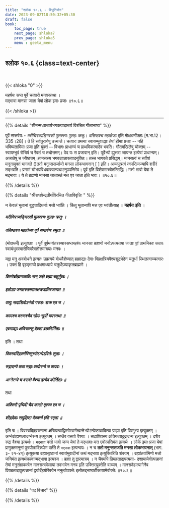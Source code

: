 ```yaml
---
title: "श्लोक १०.६ - विभूतियोग"
date: 2023-09-02T18:50:32+05:30
draft: false
book:
    toc_page: true
    next_page: shloka7
    prev_page: shloka5
    menu : geeta_menu
---
```




## श्लोक १०.६ {class=text-center}

<br/>

{{< shloka  "0"  >}}

महर्षयः सप्त पूर्वे चत्वारो मनवस्तथा ।   
मद्भावा मानसा जाता येषां लोक इमाः प्रजाः ॥१०.६॥  

{{< /shloka >}}

---


{{% details "श्रीमन्मध्वाचार्यभगवत्पादाचर्य विरचित  गीताभाष्य" %}}

पूर्वे सप्तर्षयः - 
*मरीचिरत्र्यङ्गिरसौ पुलस्त्यः पुलहः क्रतुः*। 
*वसिष्ठश्च महातेजाः* इति मोक्षधर्मोक्ताः 
[म.भा.12।335।28]। 
ते हि सर्वपुराणेषु उच्यन्ते। चत्वारः प्रथमाः 
स्वायम्भुवाद्याः तेषां हीमाः प्रजाः -- नहि भविष्यतामिमाः 
प्रजा इति युक्तं -- विभागः प्राधान्यं च प्राथमिकत्वादेव 
भवति। गौतमखिलेषु चोक्तम् -- स्वायम्भुवं रोचिषं च रैवतं च 
तथोत्तमम्। वेद यः स प्रजावान् इति। पूर्वेभ्यो ह्युत्तरा 
जायन्त इत्येषां प्राधान्यम्। अजातेषु च ज्यैष्ठ्यम्।तामसस्य 
भगवदवतारत्वादनुक्तिः। तच्च भागवते प्रसिद्धम्। मानसत्वं च 
सर्वेषां मनूनामुक्तं भागवते ()ततो मनून्ससर्जान्ते मनसा 
लोकभावनान् [ ] इति। अन्यपुत्रत्वं त्वपरित्यज्यापि शरीरं 
तद्भवति। प्रमाणं चोभयविधवाक्यान्यथाऽनुपपत्तिरेव। पूर्व इति 
विशेषणाच्चैतत्सिद्धिः। मत्तो भावो येषां ते मद्भावाः। ये ते 
ब्रह्मणो मानसा जातास्ते मत्त एव जाता इति भावः।  ॥१०.६॥ 

{{% /details %}}



{{% details "श्रीराघवेन्द्रतीर्थविरचित गीताविवृत्तिः " %}}

न केवलं भूतानां बुद्ध्यादिधर्माः मत्तो भवंति । किंतु 
भूतान्यपि मत्त एव भवंतीत्याह ॥ **महर्षयः  इति** ।  
##### मरीचिरत्र्यङ्गिरसौ पुलस्त्यः पुलहः क्रतुः । 
##### वसिष्ठश्च महातेजाः पूर्वे सप्तर्षयः स्मृता ॥  
(मोक्षधर्मे) इत्युक्ताः । पूर्वे 
पूर्वमन्वंतरस्थास्सप्त`महर्षयः` मानसाः ब्रह्मणो 
मनोऽपत्यतया 
जाताः `पूर्वे` प्राथमिकाः `चत्वारः` 
स्वायंभुवस्वारोचिषरैवतोत्तमाख्याः मनवः ।   

यद्वा मनु अवबोधने इत्यतः उप्रत्यये बोधवैशेष्यात् 
ब्रह्माद्याः देवाः विप्रक्षत्रियवैश्यशूद्रभेदेन चतुर्धा 
स्थितत्वाच्चत्वारः । उक्तं हि बृहद्भाष्ये
प्रथमाध्याये चतुर्थेऽव्याकृतब्राह्मणे ।  
##### विष्णोर्ब्राह्मणजातिः सन्‌ जज्ञे ब्रह्मा चतुर्मुखः । 
##### इतोऽग्र जगतस्तस्मातक्षत्रजातिरजायत ॥ 
##### वायुः सदाशिवोऽनंतो गरुड: शक्र एव च । 
##### कामश्च वरुणश्चैव सोमः सूर्यो यमस्तथा ॥ 
##### एवमाद्याः क्षत्रियास्तु देवता ब्रह्मनिर्मिताः ॥ 

इति । तथा  

##### विवस्वदिंद्रवर्णविष्णुभ्योऽन्येऽदितेः सुताः । 
##### रुद्रादन्ये तथा रुद्राः वायोरन्ये च वायवः । 
##### अग्नेरन्ये च वसवो वैश्या इत्येव कीर्तिताः ॥  

तथा 
##### अश्विनौ पृथिवी चैव कालो मृत्यव एव च । 
##### शीद्रदेवाः समुद्दिष्टा देववर्णा इति स्मृता ॥ 

इति च । विवस्वदिद्रवरुणानां
क्षत्रियत्वाद्विष्णोरवर्णत्वात्तेभ्योऽन्येष्टावादित्या 
ग्राह्या इति विष्णुभ्य इत्युक्तम्‌ । 
अग्नेर्ब्राह्मणत्वादग्नेरन्य इत्युक्तम्‌ । 
सप्तैव वसवो वैश्याः ।
सदाशिवस्य क्षत्रियत्वादुद्रादन्य इत्युक्तम्‌ । 
दशैव रुद्रा वैश्या इत्यर्थः ।
`मद्भावा` मत्तो भावो जन्म येषां ते मद्भावाः 
मत्त एवोत्पत्तिमंत इत्यर्थः ।
लोके इमाः प्रजा येषां प्रागुक्तमनूनां 
पुत्रपौत्रादिरूपेण वर्तंते ते `मद्भावा`
इत्यन्वयः । न च 
**ततो मनून्ससजति मनसा लोकभावनात्‌** (भाग. ३-
२१-४९) इत्युक्त्या ब्रह्मासृष्टानां स्वायंभुवादीनां 
कथं मद्भावा इत्युक्तिरिति शंक्यम्‌ । ब्रह्मांतर्यामिणो 
मत्तो जनिमंत इत्यर्थकत्वान्मद्भावा
इत्यस्य । ब्रह्मा तु द्वारमात्रम्‌ । न चैवमपि
प्रियव्रताद्यपत्यता- दशायामेवोत्पन्नानां तेषां 
मनुसंज्ञकत्वेन मानसत्ववेलायां 
तदभावेन मनव इति उक्तिरयुक्तेति वाच्यम्‌ । 
मानसदेहात्यागेनैव प्रियब्रतादावुत्पन्नानां 
द्वयोर्देहयोरैक्येन मनुत्वोपपत्तेः
इत्येतद्भाष्यटीकायामेवोक्तेः ॥१०.६॥

{{% /details %}}



{{% details "पद विचार" %}}


{{% /details %}}
